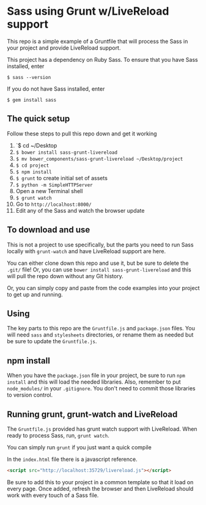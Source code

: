 # Sass using Grunt w/LiveReload support

This repo is a simple example of a Gruntfile that will process the Sass in your project and provide LiveReload support.

This project has a dependency on Ruby Sass. To ensure that you have Sass installed, enter

```
$ sass --version
```

If you do not have Sass installed, enter

```
$ gem install sass
```

## The quick setup

Follow these steps to pull this repo down and get it working

1. `$ cd ~/Desktop
1. `$ bower install sass-grunt-livereload`
1. `$ mv bower_components/sass-grunt-livereload ~/Desktop/project`
1. `$ cd project`
1. `$ npm install`
1. `$ grunt` to create initial set of assets
1. `$ python -m SimpleHTTPServer`
1. Open a new Terminal shell
1. `$ grunt watch`
1. Go to `http://localhost:8000/`
1. Edit any of the Sass and watch the browser update

## To download and use

This is not a project to use specifically, but the parts you need to run Sass locally with `grunt-watch` and have LiveReload support are here.

You can either clone down this repo and use it, but be sure to delete the `.git/` file! Or, you can use `bower install sass-grunt-livereload` and this will pull the repo down without any Git history.

Or, you can simply copy and paste from the code examples into your project to get up and running.

## Using

The key parts to this repo are the `Gruntfile.js` and `package.json` files. You will need `sass` and `stylesheets` directories, or rename them as needed but be sure to update the `Gruntfile.js`.

## npm install

When you have the `package.json` file in your project, be sure to run `npm install` and this will load the needed libraries. Also, remember to put `node_modules/` in your `.gitignore`. You don't need to commit those libraries to version control.

## Running grunt, grunt-watch and LiveReload

The `Gruntfile.js` provided has grunt watch support with LiveReload. When ready to process Sass, run, `grunt watch`.

You can simply run `grunt` if you just want a quick compile

In the `index.html` file there is a javascript reference.

```html
<script src="http://localhost:35729/livereload.js"></script>
```

Be sure to add this to your project in a common template so that it load on every page. Once added, refresh the browser and then LiveReload should work with every touch of a Sass file.
